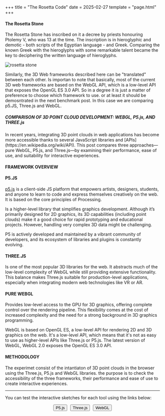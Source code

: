 +++
title = "The Rosetta Code"
date = 2025-02-27
template = "page.html"
+++

#### The Rosetta Stone

The Rosetta Stone has inscribed on it a decree by priests honouring Ptolemy V, who was 13 at the time. The inscription is in hieroglyphic and demotic - both scripts of the Egyptian language - and Greek. Comparing the known Greek with the hieroglyphs with some remarkable talent became the key to deciphering the written language of hieroglyphs.

![rosetta stone](https://sketchplanations.com/_next/image?url=https%3A%2F%2Fimages.prismic.io%2Fsketchplanations%2Fec6046c3-6ec9-46ae-9625-53f2c12376bc_129239825802.jpg%3Fauto%3Dcompress%2Cformat&w=1080&q=75)

Similarly, the 3D Web frameworks described here can be "translated" between each other. Is importan to note that basically, most of the current 3D web frameworks are based on the WebGL API, which is a low-level API that exposes the OpenGL ES 3.0 API. So in a degree it is just a matter of preference to choose which framework to use. or at least it should be demosntrated in the next benchmark post. In this case we are comparing p5.JS, Three.js and WebGL.  


##### COMPARISON OF 3D POINT CLOUD DEVELOPMENT: WEBGL, P5.js, AND THREE.js
<p>In recent years, integrating 3D point clouds in web applications has become more accessible thanks to several JavaScript libraries and [APIs](https://en.wikipedia.org/wiki/API). This post compares three approaches—pure WebGL, P5.js, and Three.js—by examining their performance, ease of use, and suitability for interactive experiences.</p>

#### FRAMEWORK OVERVIEW 
#### P5.JS

[p5.js](https://github.com/processing/p5.js) is a client-side JS platform that empowers artists, designers, students, and anyone to learn to code and express themselves creatively on the web. It is based on the core principles of Processing.

Is a higher-level library that simplifies graphics development. Although it’s primarily designed for 2D graphics, its 3D capabilities (including point clouds) make it a good choice for rapid prototyping and educational projects. However, handling very complex 3D data might be challenging.

P5 is actively developed and maintained by a vibrant community of developers, and its ecosystem of libraries and plugins is constantly evolving.
#### THREE.JS

Is one of the most popular 3D libraries for the web. It abstracts much of the low-level complexity of WebGL while still providing extensive functionality. This balance makes Three.js suitable for production-level applications, especially when integrating modern web technologies like VR or AR.
#### PURE WEBGL

Provides low-level access to the GPU for 3D graphics, offering complete control over the rendering pipeline. This flexibility comes at the cost of increased complexity and the need for a strong background in 3D graphics programming.

WebGL is based on OpenGL ES, a low-level API for rendering 2D and 3D graphics on the web. It's a low-level API, which means that it's not as easy to use as higher-level APIs like Three.js or P5.js. The latest version of WebGL, WebGL 2.0 exposes the OpenGL ES 3.0 API.


#### METHODOLOGY
<p>The experimet consist of the intantiaton of 3D point clouds in the browser using the Three.js, P5.js and WebGL libraries. the purpose is to check the accessibility of the three frameworks, their performance and ease of use to create interactive experiences.
</p>
<hr>

You can test the interactive sketches for each tool using the links below:
<div class="button-container" style="display: flex; gap: 10px; justify-content: center; align-items: center;">
    <a href="https://aijs-code-editor-user-content.web.app/Jt0mD7CW0uQHkOj4GzIUIHLkc4h2/Projects/P5_WebCloud/index.html" target="_blank">
      <button style="margin: 0;">P5.js</button>
    </a>
    <a href="https://editor.p5js.org/jujpenabe/full/PzAJrh2a3" target="_blank">
      <button style="margin: 0;">Three.js</button>
    </a>
    <a href="https://editor.p5js.org/jujpenabe/full/O9QSgf-IM" target="_blank">
      <button style="margin: 0;">WebGL</button>
    </a>
</div>
